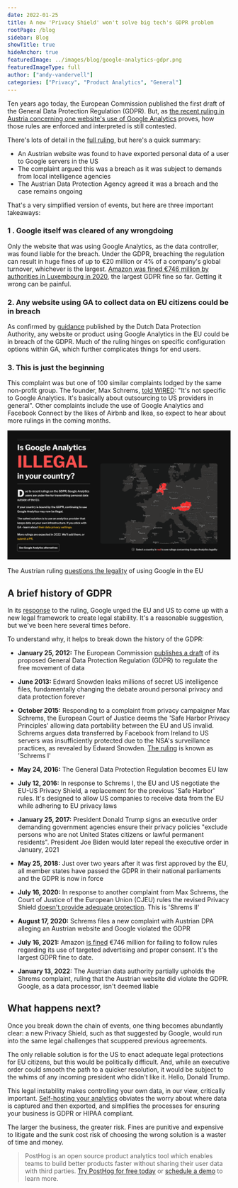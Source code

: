 ```yaml
---
date: 2022-01-25
title: A new 'Privacy Shield' won't solve big tech's GDPR problem
rootPage: /blog
sidebar: Blog
showTitle: true
hideAnchor: true
featuredImage: ../images/blog/google-analytics-gdpr.png
featuredImageType: full
author: ["andy-vandervell"]
categories: ["Privacy", "Product Analytics", "General"]
---
```


Ten years ago today, the European Commission published the first draft of the General Data Protection Regulation (GDPR). But, as [the recent ruling in Austria concerning one website's use of Google Analytics](https://isgoogleanalyticsillegal.com/) proves, how those rules are enforced and interpreted is still contested.

There's lots of detail in the [full ruling](https://noyb.eu/sites/default/files/2022-01/E-DSB%20-%20Google%20Analytics_EN_bk.pdf), but here's a quick summary:

- An Austrian website was found to have exported personal data of a user to Google servers in the US
- The complaint argued this was a breach as it was subject to demands from local intelligence agencies
- The Austrian Data Protection Agency agreed it was a breach and the case remains ongoing 

That's a very simplified version of events, but here are three important takeaways:

### 1 . Google itself was cleared of any wrongdoing
Only the website that was using Google Analytics, as the data controller, was found liable for the breach. Under the GDPR, breaching the regulation can result in huge fines of up to €20 million or 4% of a company's global turnover, whichever is the largest. [Amazon was fined €746 million by authorities in Luxembourg in 2020](https://www.bbc.co.uk/news/business-58024116), the largest GDPR fine so far. Getting it wrong can be painful.

### 2. Any website using GA to collect data on EU citizens could be in breach 
As confirmed by [guidance](https://tweakers.net/nieuws/192020/autoriteit-persoonsgegevens-waarschuwt-voor-mogelijk-verbod-op-google-analytics.html) published by the Dutch Data Protection Authority, any website or product using Google Analytics in the EU could be in breach of the GDPR. Much of the ruling hinges on specific configuration options within GA, which further complicates things for end users.

### 3. This is just the beginning
This complaint was but one of 100 similar complaints lodged by the same non-profit group. The founder, Max Schrems, [told WIRED](https://www.wired.co.uk/article/google-analytics-europe-austria-privacy-shield): "It's not specific to Google Analytics. It's basically about outsourcing to US providers in general". Other complaints include the use of Google Analytics and Facebook Connect by the likes of Airbnb and Ikea, so expect to hear about more rulings in the coming months.

![Is Google Analytics illegal website](../images/blog/gdpr-privacy-shield/is-ga-legal-website.png)
<figcaption className="text-center">
  The Austrian ruling <a href="https://isgoogleanalyticsillegal.com/">questions the legality</a> of using Google in the EU
</figcaption>

## A brief history of GDPR
In its [response](https://blog.google/around-the-globe/google-europe/its-time-for-a-new-eu-us-data-transfer-framework/) to the ruling, Google urged the EU and US to come up with a new legal framework to create legal stability. It's a reasonable suggestion, but we've been here several times before.

To understand why, it helps to break down the history of the GDPR:

- **January 25, 2012:** The European Commission [publishes a draft](https://web.archive.org/web/20121203024154/http://ec.europa.eu/justice/data-protection/document/review2012/com_2012_11_en.pdf) of its proposed General Data Protection Regulation (GDPR) to regulate the free movement of data

- **June 2013:** Edward Snowden leaks millions of secret US intelligence files, fundamentally changing the debate around personal privacy and data protection forever

- **October 2015:** Responding to a complaint from privacy campaigner Max Schrems, the European Court of Justice deems the 'Safe Harbor Privacy Principles' allowing data portability between the EU and US invalid. Schrems argues data transferred by Facebook from Ireland to US servers was insufficiently protected due to the NSA's surveillance practices, as revealed by Edward Snowden. [The ruling](https://iapp.org/resources/article/schrems-i/) is known as 'Schrems I'

- **May 24, 2016:** The General Data Protection Regulation becomes EU law

- **July 12, 2016:** In response to Schrems I, the EU and US negotiate the EU-US Privacy Shield, a replacement for the previous 'Safe Harbor' rules. It's designed to allow US companies to receive data from the EU while adhering to EU privacy laws

- **January 25, 2017:** President Donald Trump signs an executive order demanding government agencies ensure their privacy policies "exclude persons who are not United States citizens or lawful permanent residents". President Joe Biden would later repeal the executive order in January, 2021

- **May 25, 2018:** Just over two years after it was first approved by the EU, all member states have passed the GDPR in their national parliaments and the GDPR is now in force

- **July 16, 2020:** In response to another complaint from Max Schrems, the Court of Justice of the European Union (CJEU) rules the revised Privacy Shield [doesn't provide adequate protection](https://gdprhub.eu/index.php?title=CJEU_-_C-311/18_-_Schrems_II). This is 'Shrems II'

- **August 17, 2020:** Schrems files a new complaint with Austrian DPA alleging an Austrian website and Google violated the GDPR

- **July 16, 2021:** Amazon [is fined](https://www.wired.co.uk/article/amazon-gdpr-fine) €746 million for failing to follow rules regarding its use of targeted advertising and proper consent. It's the largest GDPR fine to date.

- **January 13, 2022:** The Austrian data authority partially upholds the Shrems complaint, ruling that the Austrian website did violate the GDPR. Google, as a data processor, isn't deemed liable

## What happens next?
Once you break down the chain of events, one thing becomes abundantly clear: a new Privacy Shield, such as that suggested by Google, would run into the same legal challenges that scuppered previous agreements. 

The only reliable solution is for the US to enact adequate legal protections for EU citizens, but this would be politically difficult. And, while an executive order could smooth the path to a quicker resolution, it would be subject to the whims of any incoming president who didn't like it. Hello, Donald Trump. 

This legal instability makes controlling your own data, in our view, critically important. [Self-hosting your analytics](/blog/why-companies-self-host) obviates the worry about where data is captured and then exported, and simplifies the processes for ensuring your business is GDPR or HIPAA compliant. 

The larger the business, the greater risk. Fines are punitive and expensive to litigate and the sunk cost risk of choosing the wrong solution is a waster of time and money.

> PostHog is an open source product analytics tool which enables teams to build better products faster without sharing their user data with third parties. [Try PostHog for free today](/signup) or [schedule a demo](/book-a-demo) to learn more.
